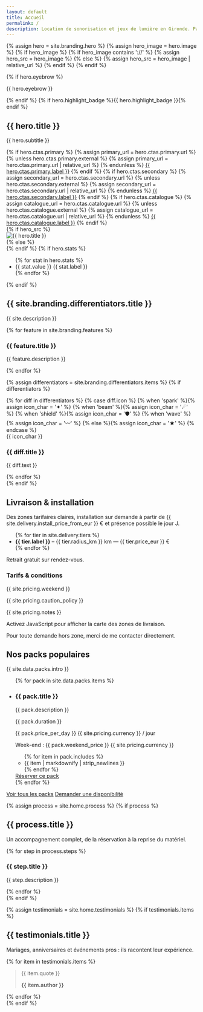 ```yaml
---
layout: default
title: Accueil
permalink: /
description: Location de sonorisation et jeux de lumière en Gironde. Packs prêts à l’emploi, livraison par zones et installation sur demande.
---
```


{% assign hero = site.branding.hero %}
{% assign hero_image = hero.image %}
{% if hero_image %}
  {% if hero_image contains '://' %}
    {% assign hero_src = hero_image %}
  {% else %}
    {% assign hero_src = hero_image | relative_url %}
  {% endif %}
{% endif %}

<section class="hero">
  <div class="container hero-inner">
    <div class="hero-copy">
      {% if hero.eyebrow %}<p class="eyebrow">{{ hero.eyebrow }}</p>{% endif %}
      {% if hero.highlight_badge %}<span class="badge badge--glow">{{ hero.highlight_badge }}</span>{% endif %}
      <h1>{{ hero.title }}</h1>
      <p>{{ hero.subtitle }}</p>
      <div class="hero-actions">
        {% if hero.ctas.primary %}
          {% assign primary_url = hero.ctas.primary.url %}
          {% unless hero.ctas.primary.external %}
            {% assign primary_url = hero.ctas.primary.url | relative_url %}
          {% endunless %}
          <a class="button button--primary" href="{{ primary_url }}" {% if hero.ctas.primary.external %}target="_blank" rel="noopener"{% endif %}>{{ hero.ctas.primary.label }}</a>
        {% endif %}
        {% if hero.ctas.secondary %}
          {% assign secondary_url = hero.ctas.secondary.url %}
          {% unless hero.ctas.secondary.external %}
            {% assign secondary_url = hero.ctas.secondary.url | relative_url %}
          {% endunless %}
          <a class="button button--ghost" href="{{ secondary_url }}" {% if hero.ctas.secondary.external %}target="_blank" rel="noopener"{% endif %}>{{ hero.ctas.secondary.label }}</a>
        {% endif %}
        {% if hero.ctas.catalogue %}
          {% assign catalogue_url = hero.ctas.catalogue.url %}
          {% unless hero.ctas.catalogue.external %}
            {% assign catalogue_url = hero.ctas.catalogue.url | relative_url %}
          {% endunless %}
          <a class="button button--outline" href="{{ catalogue_url }}" {% if hero.ctas.catalogue.external %}target="_blank" rel="noopener"{% endif %}>{{ hero.ctas.catalogue.label }}</a>
        {% endif %}
      </div>
    </div>
    <div class="hero-visual">
      <div class="hero-visual__frame">
        {% if hero_src %}
        <div class="hero-visual__image">
          <img src="{{ hero_src }}" alt="{{ hero.title }}">
        </div>
        {% else %}
        <div class="hero-visual__image hero-visual__image--placeholder" aria-hidden="true"></div>
        {% endif %}
        {% if hero.stats %}
        <ul class="stat-group">
          {% for stat in hero.stats %}
          <li>
            <span class="stat-value">{{ stat.value }}</span>
            <span class="stat-label">{{ stat.label }}</span>
          </li>
          {% endfor %}
        </ul>
        {% endif %}
      </div>
    </div>
  </div>
</section>

<section class="section">
  <div class="container">
    <div class="section-header">
      <h2>{{ site.branding.differentiators.title }}</h2>
      <p class="muted">{{ site.description }}</p>
    </div>
    <div class="feature-grid">
      {% for feature in site.branding.features %}
      <article class="feature-card">
        <h3>{{ feature.title }}</h3>
        <p>{{ feature.description }}</p>
      </article>
      {% endfor %}
    </div>
  </div>
</section>

{% assign differentiators = site.branding.differentiators.items %}
{% if differentiators %}
<section class="section">
  <div class="container differentiators">
    {% for diff in differentiators %}
    {% case diff.icon %}
      {% when 'spark' %}{% assign icon_char = '✦' %}
      {% when 'beam' %}{% assign icon_char = '☄︎' %}
      {% when 'shield' %}{% assign icon_char = '🛡︎' %}
      {% when 'wave' %}{% assign icon_char = '〰︎' %}
      {% else %}{% assign icon_char = '★' %}
    {% endcase %}
    <article class="diff-card">
      <span class="diff-icon" aria-hidden="true">{{ icon_char }}</span>
      <h3>{{ diff.title }}</h3>
      <p class="muted">{{ diff.text }}</p>
    </article>
    {% endfor %}
  </div>
</section>
{% endif %}

<section class="section">
  <div class="container split-grid">
    <div>
      <div class="section-header">
        <h2>Livraison & installation</h2>
        <p class="muted">Des zones tarifaires claires, installation sur demande à partir de {{ site.delivery.install_price_from_eur }} € et présence possible le jour J.</p>
      </div>
      <div class="note">
        <ul>
          {% for tier in site.delivery.tiers %}
          <li><strong>{{ tier.label }}</strong> – {{ tier.radius_km }} km — {{ tier.price_eur }} €</li>
          {% endfor %}
        </ul>
        <p class="muted">Retrait gratuit sur rendez-vous.</p>
      </div>
      <div class="section-block">
        <div class="note">
          <h3>Tarifs & conditions</h3>
          <p>{{ site.pricing.weekend }}</p>
          <p>{{ site.pricing.caution_policy }}</p>
          <p>{{ site.pricing.notes }}</p>
        </div>
      </div>
    </div>
    <div>
      <div class="map-shell">
        <div class="map js-delivery-map" data-map-id="home"
             data-center-lat="{{ site.delivery.center_lat }}"
             data-center-lng="{{ site.delivery.center_lng }}"
             data-tiers='{{ site.delivery.tiers | jsonify }}'
             data-city="{{ site.delivery.base_city }}">
          <noscript>Activez JavaScript pour afficher la carte des zones de livraison.</noscript>
        </div>
        <p class="muted map-caption">Pour toute demande hors zone, merci de me contacter directement.</p>
      </div>
    </div>
  </div>
</section>

<section class="section">
  <div class="container">
    <div class="section-header">
      <h2>Nos packs populaires</h2>
      <p class="muted">{{ site.data.packs.intro }}</p>
    </div>
    <ul class="cards">
      {% for pack in site.data.packs.items %}
      <li class="card">
        <h3>{{ pack.title }}</h3>
        <p class="muted">{{ pack.description }}</p>
        <span class="list-pill">{{ pack.duration }}</span>
        <p class="price">{{ pack.price_per_day }} {{ site.pricing.currency }} <span class="muted">/ jour</span></p>
        <p class="muted">Week-end : {{ pack.weekend_price }} {{ site.pricing.currency }}</p>
        <ul>
          {% for item in pack.includes %}
          <li>{{ item | markdownify | strip_newlines }}</li>
          {% endfor %}
        </ul>
        <a class="button button--primary" href="{{ site.forms.booking_google_form_url }}" target="_blank" rel="noopener">Réserver ce pack</a>
      </li>
      {% endfor %}
    </ul>
    <div class="section-actions">
      <a class="button button--ghost" href="{{ '/packs/' | relative_url }}">Voir tous les packs</a>
      <a class="button button--primary" href="{{ site.forms.booking_google_form_url }}" target="_blank" rel="noopener">Demander une disponibilité</a>
    </div>
  </div>
</section>

{% assign process = site.home.process %}
{% if process %}
<section class="section">
  <div class="container">
    <div class="section-header">
      <h2>{{ process.title }}</h2>
      <p class="muted">Un accompagnement complet, de la réservation à la reprise du matériel.</p>
    </div>
    <div class="process-steps">
      {% for step in process.steps %}
      <article class="process-step">
        <h3>{{ step.title }}</h3>
        <p class="muted">{{ step.description }}</p>
      </article>
      {% endfor %}
    </div>
  </div>
</section>
{% endif %}

{% assign testimonials = site.home.testimonials %}
{% if testimonials.items %}
<section class="section">
  <div class="container">
    <div class="section-header">
      <h2>{{ testimonials.title }}</h2>
      <p class="muted">Mariages, anniversaires et événements pros : ils racontent leur expérience.</p>
    </div>
    <div class="testimonials">
      {% for item in testimonials.items %}
      <blockquote class="testimonial">
        <p>{{ item.quote }}</p>
        <strong>{{ item.author }}</strong>
      </blockquote>
      {% endfor %}
    </div>
  </div>
</section>
{% endif %}
